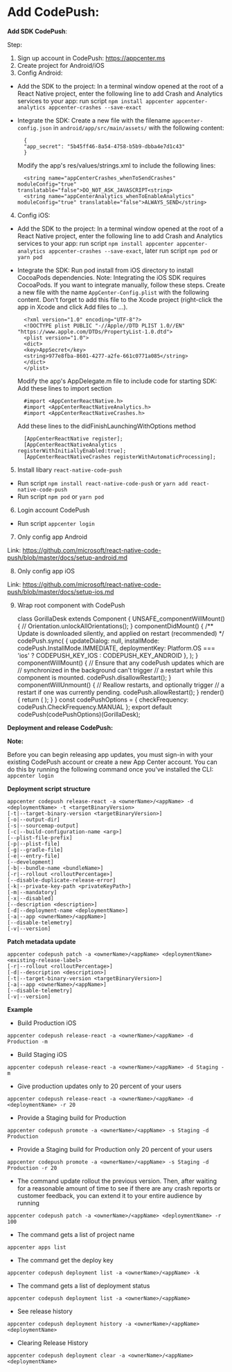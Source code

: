 # Add CodePush: 

**Add SDK CodePush**:

Step:

1. Sign up account in CodePush: https://appcenter.ms
2. Create project for Android/iOS
3. Config Android:
  - Add the SDK to the project:
      In a terminal window opened at the root of a React Native project, enter the following line to add Crash and Analytics services to your app: run script `npm install appcenter appcenter-analytics appcenter-crashes --save-exact`
  - Integrate the SDK:
      Create a new file with the filename `appcenter-config.json` in `android/app/src/main/assets/` with the following content:

          {
          "app_secret": "5b45ff46-8a54-4758-b5b9-dbba4e7d1c43"
          }

      Modify the app's res/values/strings.xml to include the following lines:

          <string name="appCenterCrashes_whenToSendCrashes" moduleConfig="true" translatable="false">DO_NOT_ASK_JAVASCRIPT<string>
          <string name="appCenterAnalytics_whenToEnableAnalytics" moduleConfig="true" translatable="false">ALWAYS_SEND</string>

4. Config iOS:
  - Add the SDK to the project:
      In a terminal window opened at the root of a React Native project, enter the following line to add Crash and Analytics services to your app: run script `npm install appcenter appcenter-analytics appcenter-crashes --save-exact`, later run script `npm pod` or `yarn pod`
  - Integrate the SDK:
      Run pod install from iOS directory to install CocoaPods dependencies.
      Note: Integrating the iOS SDK requires CocoaPods. If you want to integrate manually, follow these steps.
      Create a new file with the name `AppCenter-Config.plist` with the following content. Don't forget to add this file to the Xcode project (right-click the app in Xcode and click Add files to <App Name>...).

          <?xml version="1.0" encoding="UTF-8"?>
          <!DOCTYPE plist PUBLIC "-//Apple//DTD PLIST 1.0//EN" "https://www.apple.com/DTDs/PropertyList-1.0.dtd">
          <plist version="1.0">
          <dict>
          <key>AppSecret</key>
          <string>977e8fba-8601-4277-a2fe-661c0771a085</string>
          </dict>
          </plist>

      Modify the app's AppDelegate.m file to include code for starting SDK:
      Add these lines to import section

          #import <AppCenterReactNative.h>
          #import <AppCenterReactNativeAnalytics.h>
          #import <AppCenterReactNativeCrashes.h>

      Add these lines to the didFinishLaunchingWithOptions method

          [AppCenterReactNative register];
          [AppCenterReactNativeAnalytics registerWithInitiallyEnabled:true];
          [AppCenterReactNativeCrashes registerWithAutomaticProcessing];

5. Install libary `react-native-code-push`
  - Run script `npm install react-native-code-push` or `yarn add react-native-code-push`
  - Run script `npm pod` or `yarn pod`

6. Login account CodePush
  - Run script `appcenter login`

7. Only config app Android

Link: https://github.com/microsoft/react-native-code-push/blob/master/docs/setup-android.md

8. Only config app iOS

Link: https://github.com/microsoft/react-native-code-push/blob/master/docs/setup-ios.md

9. Wrap root component with CodePush

      class GorillaDesk extends Component {
        UNSAFE_componentWillMount() {
          // Orientation.unlockAllOrientations();
        }
        componentDidMount() {
          /** Update is downloaded silently, and applied on restart (recommended) */
          codePush.sync(
            {
              updateDialog: null,
              installMode: codePush.InstallMode.IMMEDIATE,
              deploymentKey: Platform.OS === 'ios' ? CODEPUSH_KEY_IOS : CODEPUSH_KEY_ANDROID
            },
          );
        }
        componentWillMount() {
          // Ensure that any codePush updates which are
          // synchronized in the background can't trigger
          // a restart while this component is mounted.
          codePush.disallowRestart();
        }
        componentWillUnmount() {
          // Reallow restarts, and optionally trigger
          // a restart if one was currently pending.
          codePush.allowRestart();
        }
        render() {
          return (
            <Provider store={store} >
              <App />
            </Provider>
          );
        }
      }
      const codePushOptions = { checkFrequency: codePush.CheckFrequency.MANUAL };
      export default codePush(codePushOptions)(GorillaDesk);

**Deployment and release CodePush:**

**Note:**

Before you can begin releasing app updates, you must sign-in with your existing CodePush account or create a new App Center account. You can do this by running the following command once you've installed the CLI: `appcenter login`

**Deployment script structure**

    appcenter codepush release-react -a <ownerName>/<appName> -d <deploymentName> -t <targetBinaryVersion>
    [-t|--target-binary-version <targetBinaryVersion>]
    [-o|--output-dir]
    [-s|--sourcemap-output]
    [-c|--build-configuration-name <arg>]
    [--plist-file-prefix]
    [-p|--plist-file]
    [-g|--gradle-file]
    [-e|--entry-file]
    [--development]
    [-b|--bundle-name <bundleName>]
    [-r|--rollout <rolloutPercentage>]
    [--disable-duplicate-release-error]
    [-k|--private-key-path <privateKeyPath>]
    [-m|--mandatory]
    [-x|--disabled]
    [--description <description>]
    [-d|--deployment-name <deploymentName>]
    [-a|--app <ownerName>/<appName>]
    [--disable-telemetry]
    [-v|--version]

**Patch metadata update**

    appcenter codepush patch -a <ownerName>/<appName> <deploymentName> <existing-release-label>
    [-r|--rollout <rolloutPercentage>]
    [-d|--description <description>]
    [-t|--target-binary-version <targetBinaryVersion>]
    [-a|--app <ownerName>/<appName>]
    [--disable-telemetry]
    [-v|--version]

**Example**

  - Build Production iOS

  `appcenter codepush release-react -a <ownerName>/<appName> -d Production -m`
  - Build Staging iOS

  `appcenter codepush release-react -a <ownerName>/<appName> -d Staging -m`
  - Give production updates only to 20 percent of your users

  `appcenter codepush release-react -a <ownerName>/<appName> -d <deploymentName> -r 20`
  - Provide a Staging build for Production

  `appcenter codepush promote -a <ownerName>/<appName> -s Staging -d Production`
  - Provide a Staging build for Production only 20 percent of your users

  `appcenter codepush promote -a <ownerName>/<appName> -s Staging -d Production -r 20`
  - The command update rollout the previous version. Then, after waiting for a reasonable amount of time to see if there are any crash reports or customer feedback, you can extend it to your entire audience by running

  `appcenter codepush patch -a <ownerName>/<appName> <deploymentName> -r 100`
  - The command gets a list of project name

  `appcenter apps list`
  - The command get the deploy key

  `appcenter codepush deployment list -a <ownerName>/<appName> -k`
  - The command gets a list of deployment status

  `appcenter codepush deployment list -a <ownerName>/<appName>`
  - See release history

  `appcenter codepush deployment history -a <ownerName>/<appName> <deploymentName>`
  - Clearing Release History

  `appcenter codepush deployment clear -a <ownerName>/<appName> <deploymentName>`

